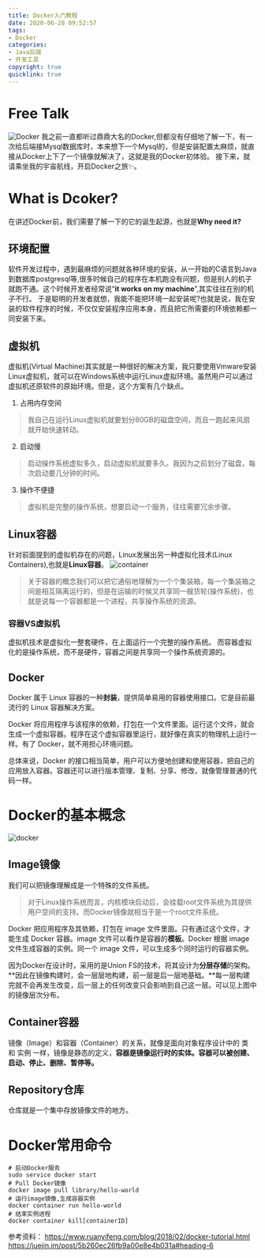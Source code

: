 ```yaml
---
title: Docker入门教程
date: 2020-06-28 09:52:57
tags:
- Docker
categories: 
- Java后端
- 开发工具
copyright: true
quicklink: true
---
```

# Free Talk
![Docker](https://s1.ax1x.com/2020/06/29/Nh1Saj.png)
我之前一直都听过鼎鼎大名的Docker,但都没有仔细地了解一下，有一次给后端接Mysql数据库时，本来想下一个Mysql的，但是安装配置太麻烦，就直接从Docker上下了一个镜像就解决了，这就是我的Docker初体验。
接下来，就请乘坐我的宇宙航线，开启Docker之旅:sparkles:。
<!--more-->
# What is Dcoker?
在讲述Docker前，我们需要了解一下的它的诞生起源，也就是**Why need it?**
## 环境配置
软件开发过程中，遇到最麻烦的问题就各种环境的安装，从一开始的C语言到Java到数据库postgresql等,很多时候自己的程序在本机跑没有问题，但是别人的机子就跑不通。这个时候开发者经常说“**it works on my machine**”,其实往往在别的机子不行。
于是聪明的开发者就想，我能不能把环境一起安装呢?也就是说，我在安装的软件程序的时候，不仅仅安装程序应用本身，而且把它所需要的环境依赖都一同安装下来。
## 虚拟机
虚拟机(Virtual Machine)其实就是一种很好的解决方案，我只要使用Vmware安装Linux虚拟机，就可以在Windows系统中运行Linux虚拟环境。虽然用户可以通过虚拟机还原软件的原始环境。但是，这个方案有几个缺点。
1. 占用内存空间
> 我自己在运行Linux虚拟机就要划分80GB的磁盘空间，而且一跑起来风扇就开始快速转动。
2. 启动慢
> 启动操作系统虚拟多久，启动虚拟机就要多久。我因为之前划分了磁盘，每次启动要几分钟的时间。
3. 操作不便捷
> 虚拟机是完整的操作系统，想要启动一个服务，往往需要冗余步骤。

## Linux容器
针对前面提到的虚拟机存在的问题，Linux发展出另一种虚拟化技术(Linux Containers),也就是**Linux容器**。
![container](https://s1.ax1x.com/2020/07/12/U3vH8f.png)
> 关于容器的概念我们可以把它通俗地理解为一个个集装箱，每一个集装箱之间是相互隔离运行的，但是在运输的时候又共享同一艘货轮(操作系统)，也就是说每一个容器都是一个进程，共享操作系统的资源。


### 容器VS虚拟机
虚拟机技术是虚拟化一整套硬件，在上面运行一个完整的操作系统。
而容器虚拟化的是操作系统，而不是硬件，容器之间是共享同一个操作系统资源的。

## Docker
Docker 属于 Linux 容器的一种**封装**，提供简单易用的容器使用接口。它是目前最流行的 Linux 容器解决方案。

Docker 将应用程序与该程序的依赖，打包在一个文件里面。运行这个文件，就会生成一个虚拟容器。程序在这个虚拟容器里运行，就好像在真实的物理机上运行一样。有了 Docker，就不用担心环境问题。

总体来说，Docker 的接口相当简单，用户可以方便地创建和使用容器，把自己的应用放入容器。容器还可以进行版本管理、复制、分享、修改，就像管理普通的代码一样。

# Docker的基本概念
![docker](https://s1.ax1x.com/2020/07/12/U3xAr4.png)
## Image镜像
我们可以把镜像理解成是一个特殊的文件系统。
>对于Linux操作系统而言，内核模块启动后，会挂载root文件系统为其提供用户空间的支持。而Docker镜像就相当于是一个root文件系统。

Docker 把应用程序及其依赖，打包在 image 文件里面。只有通过这个文件，才能生成 Docker 容器。image 文件可以看作是容器的**模板**。Docker 根据 image 文件生成容器的实例。同一个 image 文件，可以生成多个同时运行的容器实例。

因为Docker在设计时，采用的是Union FS的技术，将其设计为**分层存储**的架构。
**因此在镜像构建时，会一层层地构建，前一层是后一层地基础。**每一层构建完就不会再发生改变，后一层上的任何改变只会影响到自己这一层。可以见上图中的镜像层次分布。
## Container容器
镜像（Image）和容器（Container）的关系，就像是面向对象程序设计中的 类 和 实例 一样，镜像是静态的定义，**容器是镜像运行时的实体。容器可以被创建、启动、停止、删除、暂停等。**
## Repository仓库
仓库就是一个集中存放镜像文件的地方。
# Docker常用命令
```Docker
# 启动Docker服务
sudo service docker start
# Pull Docker镜像
docker image pull library/hello-world
# 运行image镜像,生成容器实例
docker container run hello-world
# 结束实例进程
docker container kill[containerID]
```
参考资料：
https://www.ruanyifeng.com/blog/2018/02/docker-tutorial.html
https://juejin.im/post/5b260ec26fb9a00e8e4b031a#heading-6